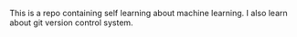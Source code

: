 This is a repo containing self learning about machine learning.
I also learn about git version control system.
